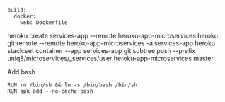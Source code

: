 ```
build:
  docker:
    web: Dockerfile
```

heroku create services-app --remote heroku-app-microservices
heroku git:remote --remote heroku-app-microservices -a services-app
heroku stack:set container --app services-app
git subtree push --prefix uniq8/microservices/\_services/user heroku-app-microservices master

Add bash

```
RUN rm /bin/sh && ln -s /bin/bash /bin/sh
RUN apk add --no-cache bash
```
